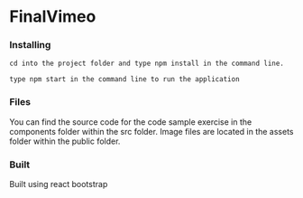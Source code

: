 # FinalVimeo

### Installing 
```
cd into the project folder and type npm install in the command line.
```
```
type npm start in the command line to run the application
```

### Files
You can find the source code for the code sample exercise in the components folder within the src folder. 
Image files are located in the assets folder within the public folder.

### Built
Built using react bootstrap

